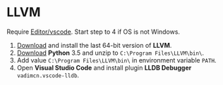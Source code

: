 # LLVM
Require [Editor/vscode](../Editor/vscode.md). Start step to 4 if OS is not Windows.
1. [Download](https://github.com/vadimcn/llvm/releases) and install the last 64-bit version of **LLVM**.
2. [Download](https://www.python.org/ftp/python/3.5.4/python-3.5.4-embed-amd64.zip) **Python** 3.5 and unzip to `C:\Program Files\LLVM\bin\`.
3. Add value `C:\Program Files\LLVM\bin\` in environment variable `PATH`.
4. Open **Visual Studio Code** and install plugin **LLDB Debugger** `vadimcn.vscode-lldb`.
